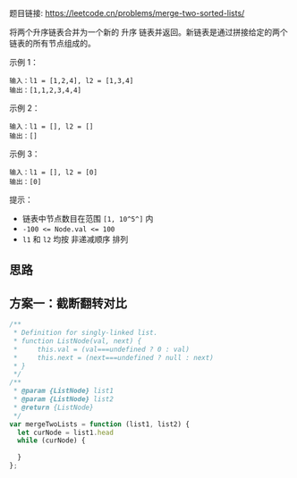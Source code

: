 题目链接: https://leetcode.cn/problems/merge-two-sorted-lists/


将两个升序链表合并为一个新的 升序 链表并返回。新链表是通过拼接给定的两个链表的所有节点组成的。 

示例 1：
```
输入：l1 = [1,2,4], l2 = [1,3,4]
输出：[1,1,2,3,4,4]
```
示例 2：
```
输入：l1 = [], l2 = []
输出：[]
```
示例 3：
```
输入：l1 = [], l2 = [0]
输出：[0]
```

提示：
- 链表中节点数目在范围 `[1, 10^5^]` 内
- `-100 <= Node.val <= 100`
- `l1` 和 `l2` 均按 非递减顺序 排列


## 思路



## 方案一：截断翻转对比

```JavaScript
/**
 * Definition for singly-linked list.
 * function ListNode(val, next) {
 *     this.val = (val===undefined ? 0 : val)
 *     this.next = (next===undefined ? null : next)
 * }
 */
/**
 * @param {ListNode} list1
 * @param {ListNode} list2
 * @return {ListNode}
 */
var mergeTwoLists = function (list1, list2) {
  let curNode = list1.head
  while (curNode) {
    
  }
};
```
